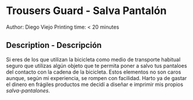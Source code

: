 # Trousers Guard - Salva Pantalón #

Author: Diego Viejo
Printing time: < 20 minutes

## Description - Descripción

Si eres de los que utilizan la bicicleta como medio de transporte habitual seguro que utilizas algún objeto que te permita poner a salvo tus pantaloes del contacto con la cadena de la bicicleta. Estos elementos no son caros aunque, según mi experiencia, se rompen con facilidad. Harto ya de gastar el dinero en frágiles productos me decidí a diseñar e imprimir mis propios _salva-pantalones_.
